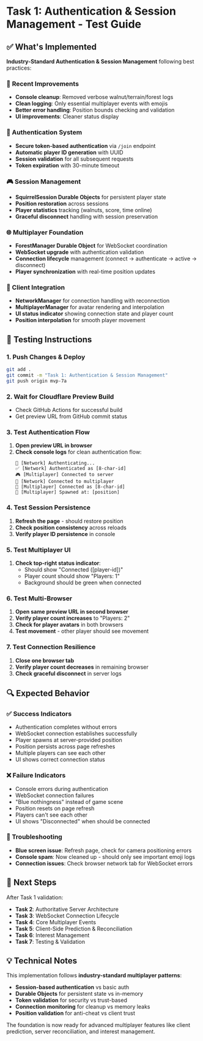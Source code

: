 # Task 1: Authentication & Session Management - Test Guide

## ✅ What's Implemented

**Industry-Standard Authentication & Session Management** following best practices:

### 🧹 **Recent Improvements**
- **Console cleanup**: Removed verbose walnut/terrain/forest logs
- **Clean logging**: Only essential multiplayer events with emojis
- **Better error handling**: Position bounds checking and validation
- **UI improvements**: Cleaner status display

### 🔐 Authentication System
- **Secure token-based authentication** via `/join` endpoint
- **Automatic player ID generation** with UUID
- **Session validation** for all subsequent requests
- **Token expiration** with 30-minute timeout

### 🎮 Session Management  
- **SquirrelSession Durable Objects** for persistent player state
- **Position restoration** across sessions
- **Player statistics** tracking (walnuts, score, time online)
- **Graceful disconnect** handling with session preservation

### 🌐 Multiplayer Foundation
- **ForestManager Durable Object** for WebSocket coordination
- **WebSocket upgrade** with authentication validation
- **Connection lifecycle** management (connect → authenticate → active → disconnect)
- **Player synchronization** with real-time position updates

### 🎯 Client Integration
- **NetworkManager** for connection handling with reconnection
- **MultiplayerManager** for avatar rendering and interpolation
- **UI status indicator** showing connection state and player count
- **Position interpolation** for smooth player movement

## 🧪 Testing Instructions

### 1. Push Changes & Deploy
```bash
git add .
git commit -m "Task 1: Authentication & Session Management"
git push origin mvp-7a
```

### 2. Wait for Cloudflare Preview Build
- Check GitHub Actions for successful build
- Get preview URL from GitHub commit status

### 3. Test Authentication Flow
1. **Open preview URL in browser**
2. **Check console logs** for clean authentication flow:
   ```
   🔐 [Network] Authenticating...
   ✅ [Network] Authenticated as [8-char-id]
   🎮 [Multiplayer] Connected to server
   🚀 [Network] Connected to multiplayer
   🎯 [Multiplayer] Connected as [8-char-id]
   📍 [Multiplayer] Spawned at: [position]
   ```

### 4. Test Session Persistence
1. **Refresh the page** - should restore position
2. **Check position consistency** across reloads
3. **Verify player ID persistence** in console

### 5. Test Multiplayer UI
1. **Check top-right status indicator**:
   - Should show "Connected ([player-id])"
   - Player count should show "Players: 1"
   - Background should be green when connected

### 6. Test Multi-Browser
1. **Open same preview URL in second browser**
2. **Verify player count increases** to "Players: 2"
3. **Check for player avatars** in both browsers
4. **Test movement** - other player should see movement

### 7. Test Connection Resilience
1. **Close one browser tab**
2. **Verify player count decreases** in remaining browser
3. **Check graceful disconnect** in server logs

## 🔍 Expected Behavior

### ✅ Success Indicators
- Authentication completes without errors
- WebSocket connection establishes successfully
- Player spawns at server-provided position
- Position persists across page refreshes
- Multiple players can see each other
- UI shows correct connection status

### ❌ Failure Indicators  
- Console errors during authentication
- WebSocket connection failures
- "Blue nothingness" instead of game scene
- Position resets on page refresh
- Players can't see each other
- UI shows "Disconnected" when should be connected

### 🔧 Troubleshooting
- **Blue screen issue**: Refresh page, check for camera positioning errors
- **Console spam**: Now cleaned up - should only see important emoji logs
- **Connection issues**: Check browser network tab for WebSocket errors

## 🚀 Next Steps

After Task 1 validation:
- **Task 2**: Authoritative Server Architecture
- **Task 3**: WebSocket Connection Lifecycle  
- **Task 4**: Core Multiplayer Events
- **Task 5**: Client-Side Prediction & Reconciliation
- **Task 6**: Interest Management
- **Task 7**: Testing & Validation

## 💡 Technical Notes

This implementation follows **industry-standard multiplayer patterns**:
- **Session-based authentication** vs basic auth
- **Durable Objects** for persistent state vs in-memory
- **Token validation** for security vs trust-based
- **Connection monitoring** for cleanup vs memory leaks
- **Position validation** for anti-cheat vs client trust

The foundation is now ready for advanced multiplayer features like client prediction, server reconciliation, and interest management. 